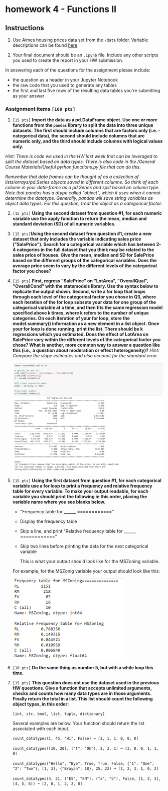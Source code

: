 # homework 4 - Functions II

## Instructions

1.  Use Aimes housing prices data set from the `/data` folder. Variable descriptions can be found [here](https://www.kaggle.com/c/house-prices-advanced-regression-techniques/data)

2.  Your final document should be an `.ipynb` file. Include any other scripts you used to create the report in your HW submission.

In answering each of the questions for the assignment please include:

-   the question as a header in your Jupyter Notebook
-   the raw code that you used to generate any tables
-   the first and last five rows of the resulting data tables you're submitting as your answer

### Assignment items `[100 pts]`

1.  `[15 pts]` **Import the data as a pd.DataFrame object. Use one or more functions from the `pandas` library to split the data into three unique datasets. The first should include columns that are factors only (i.e. - categorical data), the second should include columns that are numeric only, and the third should include columns with logical values only.**

*Hint: There is code we used in the HW last week that can be leveraged to split the dataset based on data types. There is also code in the /General Course Materials/Useful python functions.py file that can do this.*

*Remember that data frames can be thought of as a collection of lists/arrays/pd.Series objects saved in different columns. So think of each column in your data-frame as a pd.Series and split based on column type. Note that pandas has a dtype called "object", which it uses when it cannot determine the datatype. Generally, pandas will save string variables as object data types. For this question, treat the object as a categorical factor.*

2.  `[15 pts]` **Using the second dataset from question #1, for each numeric variable use the apply function to return the mean, median and standard deviation (SD) of all numeric variables.**

3.  `[15 pts]`**Using the second dataset from question #1, create a new dataset that only includes the variable indicating sales price ("SalePrice"). Search for a categorical variable which has between 2-4 categories in the full dataset that you think may be related to the sales price of houses. Give the mean, median and SD for SalePrice based on the different groups of the categorical variables. Does the average price seem to vary by the different levels of the categorical factor you chose?**

4.  `[15 pts]` **First, regress "SalePrice" on "LotArea", "OverallQual", "OverallCond" with the statsmodels library. Use the syntax below to replicate the output shown. Second, write a for loop that loops through each level of the categorical factor you chose in Q3, where each iteration of the for loop subsets your data for one group of the categorical variable at a time, and then fits the same regression model specified above k times, where k refers to the number of unique categories. On each iteration of your for loop, store the model.summary() information as a new element in a list object. Once your for loop is done running, print the list. There should be k regressions which you estimated. Does the effect of LotArea on SalePrice vary within the different levels of the categorical factor you chose? What is another, more common way to answer a question like this (i.e., a question about moderation or effect heterogeneity)?** *Hint: Compare the slope estimates and also account for the standard error.*

    ![](images/image-836671284.png)

5.  `[15 pts]` **Using the first dataset from question #1, for each categorical variable use a for loop to print a frequency and relative frequency table for every variable. To make your output readable, for each variable you should print the following in this order, placing the variable name where you see blanks below.**

    -   "Frequency table for \_\_\_\_\_\_ ============"

    -   Display the frequency table

    -   Skip a line, and print "Relative frequency table for \_\_\_\_\_\_ ============"

    -   Skip two lines before printing the data for the next categorical variable

        This is what your output should look like for the MSZoning variable.

    For example, for the MSZonig variable your output should look like this:

    ![](images/image-2052142178.png)

6.  `[10 pts]` **Do the same thing as number 5, but with a while loop this time.**

7.  `[15 pts]` **This question does not use the dataset used in the previous HW questions. Give a function that accepts unlimited arguments, checks and counts how many data types are in those arguments. Finally return the total in a list. This list should count the following object types, in this order:**

        [int, str, bool, list, tuple, dictionary]

    Several examples are below. Your function should return the list associated with each input.

        count_datatypes(1, 45, "Hi", False) ➞ [2, 1, 1, 0, 0, 0]

        count_datatypes([10, 20], ("t", "Ok"), 2, 3, 1) ➞ [3, 0, 0, 1, 1, 0]

        count_datatypes("Hello", "Bye", True, True, False, {"1": "One", "2": "Two"}, [1, 3], {"Brayan": 18}, 25, 23) ➞ [2, 2, 3, 1, 0, 2]

        count_datatypes(4, 21, ("ES", "EN"), ("a", "b"), False, [1, 2, 3], [4, 5, 6]) ➞ [2, 0, 1, 2, 2, 0]

